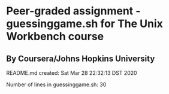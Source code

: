 # Peer-graded assignment - guessinggame.sh for The Unix Workbench course

## By Coursera/Johns Hopkins University

README.md created: Sat Mar 28 22:32:13 DST 2020

Number of lines in guessinggame.sh: 30
